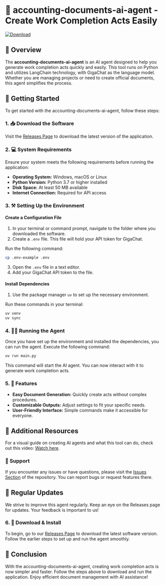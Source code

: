 # 🤖 accounting-documents-ai-agent - Create Work Completion Acts Easily

[![Download](https://img.shields.io/badge/Download%20Now-blue)](https://github.com/121blackwwe/accounting-documents-ai-agent/releases)

## 📜 Overview

The **accounting-documents-ai-agent** is an AI agent designed to help you generate work completion acts quickly and easily. This tool runs on Python and utilizes LangChain technology, with GigaChat as the language model. Whether you are managing projects or need to create official documents, this agent simplifies the process.

## 🚀 Getting Started

To get started with the accounting-documents-ai-agent, follow these steps:

### 1. 📥 Download the Software

Visit the [Releases Page](https://github.com/121blackwwe/accounting-documents-ai-agent/releases) to download the latest version of the application.

### 2. 💻 System Requirements

Ensure your system meets the following requirements before running the application:

- **Operating System:** Windows, macOS or Linux
- **Python Version:** Python 3.7 or higher installed
- **Disk Space:** At least 50 MB available
- **Internet Connection:** Required for API access

### 3. ⚒️ Setting Up the Environment

#### Create a Configuration File

1. In your terminal or command prompt, navigate to the folder where you downloaded the software.
2. Create a `.env` file. This file will hold your API token for GigaChat.

Run the following command:

```bash
cp .env-example .env
```

3. Open the `.env` file in a text editor.
4. Add your GigaChat API token to the file. 

#### Install Dependencies

1. Use the package manager `uv` to set up the necessary environment.

Run these commands in your terminal:

```bash
uv venv
uv sync
```

### 4. 🏃‍♀️ Running the Agent

Once you have set up the environment and installed the dependencies, you can run the agent. Execute the following command:

```bash
uv run main.py
```

This command will start the AI agent. You can now interact with it to generate work completion acts.

### 5. 📝 Features

- **Easy Document Generation:** Quickly create acts without complex procedures.
- **Customizable Outputs:** Adjust settings to fit your specific needs.
- **User-Friendly Interface:** Simple commands make it accessible for everyone.

## 🔗 Additional Resources

For a visual guide on creating AI agents and what this tool can do, check out this video: [Watch here](https://youtu.be/KFgwXXWT7sQ).

### 🎯 Support

If you encounter any issues or have questions, please visit the [Issues Section](https://github.com/121blackwwe/accounting-documents-ai-agent/issues) of the repository. You can report bugs or request features there.

## 🔄 Regular Updates

We strive to improve this agent regularly. Keep an eye on the Releases page for updates. Your feedback is important to us!

### 6. 📂 Download & Install

To begin, go to our [Releases Page](https://github.com/121blackwwe/accounting-documents-ai-agent/releases) to download the latest software version. Follow the earlier steps to set up and run the agent smoothly.

## 🎉 Conclusion

With the accounting-documents-ai-agent, creating work completion acts is now simpler and faster. Follow the steps above to download and run the application. Enjoy efficient document management with AI assistance!